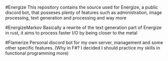#Energize
This repository contains the source used for Energize, a public discord bot, that posseses plenty of features such
as administration, image processing, text generation and processing and way more

#EnergizeMarkov
Basically a rewrite of the text generation part of Energize in rust, it aims to process faster I/O by being closer to the metal

#Flamerize
Personal discord bot for my own server, management and some other specific features.
(Why in F#? I decided I should practice my skills in functional programming more)